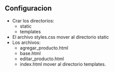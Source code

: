## Configuracion

* Crar los directorios:
  * static
  * templates
* El archivo styles.css mover al directorio static
* Los archivos:
  * agregar_producto.html
  * base.html
  * editar_producto.html
  * index.html
mover al directorio templates.
